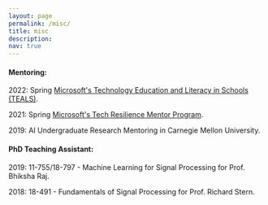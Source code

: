 ```yaml
---
layout: page
permalink: /misc/
title: misc
description:
nav: true
---
```



<h4>Mentoring:</h4>

2022: Spring [Microsoft's Technology Education and Literacy in Schools (TEALS)](https://news.microsoft.com/2021/09/13/microsoft-expands-computer-science-education-program-to-juarez-mexico-and-expands-reach-across-18-u-s-cities-to-improve-high-school-students-access-and-equity/).

2021: Spring [Microsoft's Tech Resilience Mentor Program](https://www.microsoft.com/inculture/social-good/inclusion/tech-resilience/).

2019: AI Undergraduate Research Mentoring in Carnegie Mellon University.

<h4>PhD Teaching Assistant:</h4>

2019: 11-755/18-797 - Machine Learning for Signal Processing for Prof. Bhiksha Raj.

2018: 18-491 - Fundamentals of Signal Processing for Prof. Richard Stern.
